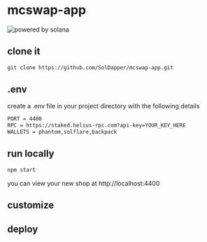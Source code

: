 # mcswap-app

![powered by solana](https://repository-images.githubusercontent.com/944753274/f4e529fb-ba4c-4d51-9c5d-f039241030ae)

## clone it
```html
git clone https://github.com/SolDapper/mcswap-app.git
```

## .env
create a .env file in your project directory with the following details
```html
PORT = 4400
RPC = https://staked.helius-rpc.com?api-key=YOUR_KEY_HERE
WALLETS = phantom,solflare,backpack
```

## run locally
```html
npm start
```
you can view your new shop at http://localhost:4400

## customize


## deploy